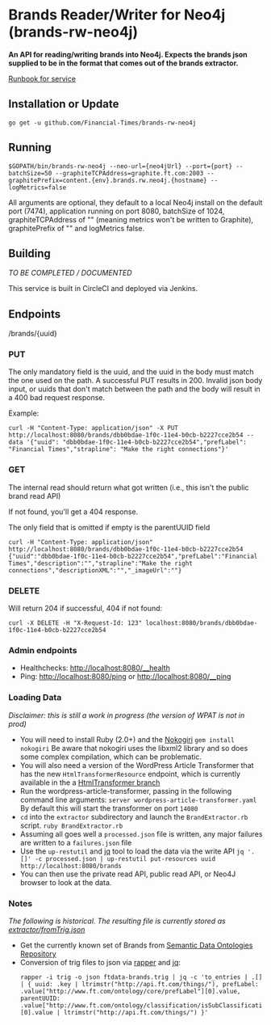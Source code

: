 # Brands Reader/Writer for Neo4j (brands-rw-neo4j)

__An API for reading/writing brands into Neo4j. Expects the brands json supplied to be in the format that comes out of the brands extractor.__

[Runbook for service](https://sites.google.com/a/ft.com/ft-technology-service-transition/home/run-book-library/brand-rw-neo4j)

## Installation or Update
`go get -u github.com/Financial-Times/brands-rw-neo4j`

## Running
`$GOPATH/bin/brands-rw-neo4j --neo-url={neo4jUrl} --port={port} --batchSize=50 --graphiteTCPAddress=graphite.ft.com:2003 --graphitePrefix=content.{env}.brands.rw.neo4j.{hostname} --logMetrics=false`

All arguments are optional, they default to a local Neo4j install on the default port (7474), application running on port 8080, batchSize of 1024, graphiteTCPAddress of "" (meaning metrics won't be written to Graphite), graphitePrefix of "" and logMetrics false.

## Building
*TO BE COMPLETED / DOCUMENTED*

This service is built in CircleCI and deployed via Jenkins.

## Endpoints

/brands/{uuid}

### PUT
The only mandatory field is the uuid, and the uuid in the body must match the one used on the path. A successful PUT results in 200.
Invalid json body input, or uuids that don't match between the path and the body will result in a 400 bad request response.

Example:
```
curl -H "Content-Type: application/json" -X PUT http://localhost:8080/brands/dbb0bdae-1f0c-11e4-b0cb-b2227cce2b54 --data '{"uuid": "dbb0bdae-1f0c-11e4-b0cb-b2227cce2b54","prefLabel": "Financial Times","strapline": "Make the right connections"}'
```

### GET
The internal read should return what got written (i.e., this isn't the public brand read API)

If not found, you'll get a 404 response.

The only field that is omitted if empty is the parentUUID field
```
curl -H "Content-Type: application/json" http://localhost:8080/brands/dbb0bdae-1f0c-11e4-b0cb-b2227cce2b54
{"uuid":"dbb0bdae-1f0c-11e4-b0cb-b2227cce2b54","prefLabel":"Financial Times","description":"","strapline":"Make the right connections","descriptionXML":"","_imageUrl":""}
```

### DELETE
Will return 204 if successful, 404 if not found:
```
curl -X DELETE -H "X-Request-Id: 123" localhost:8080/brands/dbb0bdae-1f0c-11e4-b0cb-b2227cce2b54
```

### Admin endpoints
* Healthchecks: [http://localhost:8080/__health](http://localhost:8080/__health)
* Ping: [http://localhost:8080/ping](http://localhost:8080/ping) or [http://localhost:8080/__ping](http://localhost:8080/__ping)

### Loading Data
_*Disclaimer:* this is still a work in progress (the version of WPAT is not in prod)_
* You will need to install Ruby (2.0+) and the [Nokogiri](http://www.nokogiri.org/)
  `gem install nokogiri`
  Be aware that nokogiri uses the libxml2 library and so does some complex compilation, which can be problematic.
* You will also need a version of the WordPress Article Transformer that has the new `HtmlTransformerResource` endpoint, which is currently available in the a [HtmlTransformer branch](http://git.svc.ft.com/projects/CP/repos/wordpress-article-transformer/commits/b1d23060f717364b40a6506f74429f9a290a2b71)
* Run the wordpress-article-transformer, passing in the following command line arguments: `server wordpress-article-transformer.yaml`
  By default this will start the transformer on port `14080`
* `cd` into the `extractor` subdirectory and launch the `BrandExtractor.rb` script.
  `ruby BrandExtractor.rb`
* Assuming all goes well a `processed.json` file is written, any major failures are written to a `failures.json` file
* Use the `up-restutil` and [jq](https://stedolan.github.io/jq/) tool to load the data via the write API
  `jq '.[]' -c processed.json | up-restutil put-resources uuid http://localhost:8080/brands`
* You can then use the private read API, public read API, or Neo4J browser to look at the data.


### Notes
_The following is historical. The resulting file is currently stored as [extractor/fromTrig.json](https://github.com/Financial-Times/brands-rw-neo4j/blob/master/extractor/fromTrig.json)_
* Get the currently known set of Brands from [Semantic Data Ontologies Repository](http://git.svc.ft.com/projects/CP/repos/semantic-data-ontologies/browse/src/main/resources/ontology/ft/instance_data/ftdata-brands.trig)
* Conversion of trig files to json via [rapper](https://apps.ubuntu.com/cat/applications/precise/raptor2-utils/) and [jq](https://stedolan.github.io/jq/):
  ```
  rapper -i trig -o json ftdata-brands.trig | jq -c 'to_entries | .[] | { uuid: .key | ltrimstr("http://api.ft.com/things/"), prefLabel: .value["http://www.ft.com/ontology/core/prefLabel"][0].value, parentUUID: .value["http://www.ft.com/ontology/classification/isSubClassificationOf"][0].value | ltrimstr("http://api.ft.com/things/") }'
  ```

